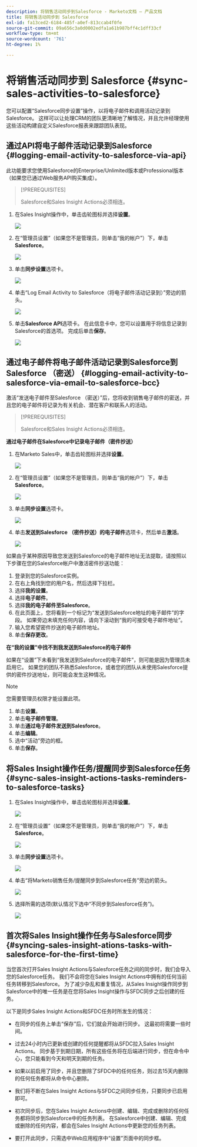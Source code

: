 ```yaml
---
description: 将销售活动同步到Salesforce - Marketo文档 — 产品文档
title: 将销售活动同步到 Salesforce
exl-id: fa13ced2-6184-485f-a0ef-813ccab4f0fe
source-git-commit: 09a656c3a0d0002edfa1a61b987bff4c1dff33cf
workflow-type: tm+mt
source-wordcount: '761'
ht-degree: 1%

---
```


# 将销售活动同步到 Salesforce {#sync-sales-activities-to-salesforce}

您可以配置“Salesforce同步设置”操作，以将电子邮件和调用活动记录到Salesforce。 这样可以让处理CRM的团队更清晰地了解情况，并且允许经理使用这些活动构建自定义Salesforce报表来跟踪团队表现。

## 通过API将电子邮件活动记录到Salesforce {#logging-email-activity-to-salesforce-via-api}

此功能要求您使用Salesforce的Enterprise/Unlimited版本或Professional版本（如果您已通过Web服务API购买集成）。

>[!PREREQUISITES]
>
>Salesforce和Sales Insight Actions必须相连。

1. 在Sales Insight操作中，单击齿轮图标并选择&#x200B;**设置**。

   ![](assets/sync-sales-activities-to-salesforce-1.png)

1. 在“管理员设置”（如果您不是管理员，则单击“我的帐户”）下，单击&#x200B;**Salesforce**。

   ![](assets/sync-sales-activities-to-salesforce-2.png)

1. 单击&#x200B;**同步设置**&#x200B;选项卡。

   ![](assets/sync-sales-activities-to-salesforce-3.png)

1. 单击“Log Email Activity to Salesforce（将电子邮件活动记录到）”旁边的箭头。

   ![](assets/sync-sales-activities-to-salesforce-4.png)

1. 单击&#x200B;**Salesforce API**&#x200B;选项卡。 在此信息卡中，您可以设置用于将信息记录到Salesforce的首选项。 完成后单击&#x200B;**保存**。

   ![](assets/sync-sales-activities-to-salesforce-5.png)

## 通过电子邮件将电子邮件活动记录到Salesforce到Salesforce （密送） {#logging-email-activity-to-salesforce-via-email-to-salesforce-bcc}

激活“发送电子邮件至Salesforce （密送）”后，您将收到销售电子邮件的密送，并且您的电子邮件将记录为有关机会、潜在客户和联系人的活动。

>[!PREREQUISITES]
>
>Salesforce和Sales Insight Actions必须相连。

**通过电子邮件在Salesforce中记录电子邮件（密件抄送）**

1. 在Marketo Sales中，单击齿轮图标并选择&#x200B;**设置**。

   ![](assets/sync-sales-activities-to-salesforce-6.png)

1. 在“管理员设置”（如果您不是管理员，则单击“我的帐户”）下，单击&#x200B;**Salesforce**。

   ![](assets/sync-sales-activities-to-salesforce-7.png)

1. 单击&#x200B;**同步设置**&#x200B;选项卡。

   ![](assets/sync-sales-activities-to-salesforce-8.png)

1. 单击&#x200B;**发送到Salesforce （密件抄送）的电子邮件**&#x200B;选项卡，然后单击&#x200B;**激活**。

   ![](assets/sync-sales-activities-to-salesforce-9.png)

如果由于某种原因导致您发送到Salesforce的电子邮件地址无法提取，请按照以下步骤在您的Salesforce帐户中激活密件抄送功能：

1. 登录到您的Salesforce实例。
1. 在右上角找到您的用户名，然后选择下拉栏。
1. 选择&#x200B;**我的设置**。
1. 选择&#x200B;**电子邮件**。
1. 选择&#x200B;**我的电子邮件至Salesforce**。
1. 在此页面上，您将看到一个标记为“发送到Salesforce地址的电子邮件”的字段。 如果旁边未填充任何内容，请向下滚动到“我的可接受电子邮件地址”。
1. 输入您希望密件抄送的电子邮件地址。
1. 单击&#x200B;**保存更改**。

**在“我的设置”中找不到我发送到Salesforce的电子邮件**

如果在“设置”下未看到“我发送到Salesforce的电子邮件”，则可能是因为管理员未启用它。 如果您的团队不熟悉Salesforce，或者您的团队从未使用Salesforce提供的密件抄送地址，则可能会发生这种情况。

>[!NOTE]
>
>您需要管理员权限才能设置此项。

1. 单击&#x200B;**设置**。
1. 单击&#x200B;**电子邮件管理**。
1. 单击&#x200B;**通过电子邮件发送到Salesforce**。
1. 单击&#x200B;**编辑**。
1. 选中“活动”旁边的框。
1. 单击&#x200B;**保存**。

## 将Sales Insight操作任务/提醒同步到Salesforce任务 {#sync-sales-insight-actions-tasks-reminders-to-salesforce-tasks}

1. 在Sales Insight操作中，单击齿轮图标并选择&#x200B;**设置**。

   ![](assets/sync-sales-activities-to-salesforce-10.png)

1. 在“管理员设置”（如果您不是管理员，则单击“我的帐户”）下，单击&#x200B;**Salesforce**。

   ![](assets/sync-sales-activities-to-salesforce-11.png)

1. 单击&#x200B;**同步设置**&#x200B;选项卡。

   ![](assets/sync-sales-activities-to-salesforce-12.png)

1. 单击“将Marketo销售任务/提醒同步到Salesforce任务”旁边的箭头。

   ![](assets/sync-sales-activities-to-salesforce-13.png)

1. 选择所需的选项(默认情况下选中“不同步到Salesforce任务”)。

   ![](assets/sync-sales-activities-to-salesforce-14.png)

## 首次将Sales Insight操作任务与Salesforce同步 {#syncing-sales-insight-ations-tasks-with-salesforce-for-the-first-time}

当您首次打开Sales Insight Actions与Salesforce任务之间的同步时，我们会导入您的Salesforce任务。 我们不会将您在Sales Insight Actions中拥有的任何当前任务转移到Salesforce。 为了减少杂乱和重复情况，从Sales Insight操作同步到Salesforce中的唯一任务是在您将Sales Insight操作与SFDC同步之后创建的任务。

以下是同步Sales Insight Actions和SFDC任务时所发生的情况：

* 在同步的任务上单击“保存”后，它们就会开始进行同步。 这最初将需要一些时间。

* 过去24小时内已更新或创建的任何提醒都将从SFDC拉入Sales Insight Actions。 同步基于到期日期，所有这些任务将在后端进行同步，但在命令中心，您只能看到今天和明天到期的任务。

* 如果以前启用了同步，并且您删除了SFDC中的任何任务，则过去15天内删除的任何任务都将从命令中心删除。

* 我们将不断在Sales Insight Actions与SFDC之间同步任务，只要同步已启用即可。

* 初次同步后，您在Sales Insight Actions中创建、编辑、完成或删除的任何任务都将同步到Salesforce中的任务列表。 在Salesforce中创建、编辑、完成或删除的任何内容，都会在Sales Insight Actions中更新您的任务列表。

* 要打开此同步，只需选中Web应用程序中“设置”页面中的同步框。
